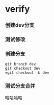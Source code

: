# verify
### 创建dev分支
### 测试修改
### 创建分支
    git branch dev
	git checkout dev
	=git checkout -b dev
### 测试分支合并
哈哈哈哈